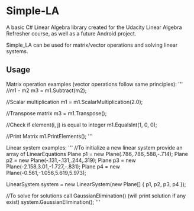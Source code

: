 # Simple-LA
A basic C# Linear Algebra library created for the Udacity Linear Algebra Refresher course, as well as a future Android project.

Simple_LA can be used for matrix/vector operations and solving linear systems.

Usage
-----
Matrix operation examples (vector operations follow same principles):
'''
//m1 - m2
m3 = m1.Subtract(m2);

//Scalar multiplication
m1 = m1.ScalarMultiplication(2.0);

//Transpose matrix
m3 = m1.Transpose();

//Check if element(i, j) is equal to integer
m1.EqualsInt(1, 0, 0);

//Print Matrix
m1.PrintElements();
'''

Linear system examples:
'''
//To initialize a new linear system provide an array of LinearEquations
Plane p1 = new Plane(.786,.786,.588,-.714);
			Plane p2 = new Plane(-.131,-.131,.244,.319);
			Plane p3 = new Plane(-2.158,3.01,-1.727,-.831);
			Plane p4 = new Plane(-0.561,-1.056,5.619,5.973);
      
LinearSystem system = new LinearSystem(new Plane[] { p1, p2, p3, p4 });

//To solve for solutions call GaussianElimination() (will print solution if any exist)
system.GaussianElimination();
'''
